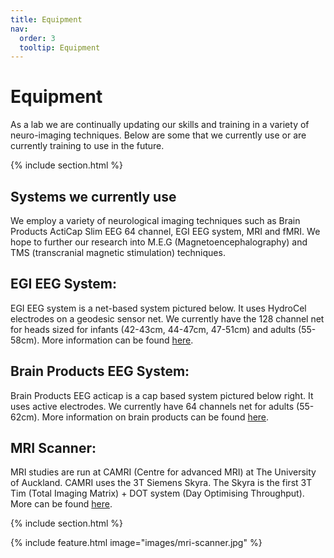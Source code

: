 ```yaml
---
title: Equipment
nav:
  order: 3
  tooltip: Equipment
---
```


# <i class="fas equipment"></i>Equipment

As a lab we are continually updating our skills and training in a variety of neuro-imaging techniques. Below are some that we currently use or are currently training to use in the future. 


{% include section.html %}


## Systems we currently use
We employ a variety of neurological imaging techniques such as Brain Products ActiCap Slim EEG 64 channel, EGI EEG system, MRI and fMRI. We hope to further our research into M.E.G (Magnetoencephalography) and TMS (transcranial magnetic stimulation) techniques.

## EGI EEG System: 
EGI EEG system is a net-based system pictured below. It uses HydroCel electrodes on a geodesic sensor net. We currently have the 128 channel net for heads sized for infants (42-43cm, 44-47cm, 47-51cm) and adults (55-58cm). More information can be found [here](https://www.egi.com/research-division/eeg-systems/mr-compatible-eeg-systems). 

## Brain Products EEG System:
Brain Products EEG acticap is a cap based system pictured below right. It uses active electrodes. We currently have 64 channels net for adults (55-62cm). More information on brain products can be found [here](https://www.brainproducts.com/). 

## MRI Scanner: 
MRI studies are run at CAMRI (Centre for advanced MRI) at The University of Auckland. CAMRI uses the 3T Siemens Skyra. The Skyra is the first 3T Tim (Total Imaging Matrix) + DOT system (Day Optimising Throughput). More can be found [here](https://camri.auckland.ac.nz). 



{% include section.html %}

{%
  include feature.html
  image="images/mri-scanner.jpg"
%}
